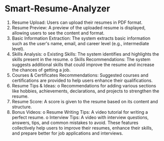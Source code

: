 # Smart-Resume-Analyzer

1. Resume Upload: Users can upload their resumes in PDF format.
2. Resume Preview: A preview of the uploaded resume is displayed, allowing
users to see the content and format.
3. Basic Information Extraction: The system extracts basic information such as
the user's name, email, and career level (e.g., intermediate level).
4. Skills Analysis:
o Existing Skills: The system identifies and highlights the skills present in
the resume.
o Skills Recommendations: The system suggests additional skills that
could improve the resume and increase the chances of getting a job.
5. Courses & Certificates Recommendations: Suggested courses and
certifications are provided to help users enhance their qualifications.
6. Resume Tips & Ideas:
o Recommendations for adding various sections like hobbies,
achievements, declarations, and projects to strengthen the resume.
7. Resume Score: A score is given to the resume based on its content and
structure.
8. Bonus Videos:
o Resume Writing Tips: A video tutorial for writing a perfect resume.
o Interview Tips: A video with interview questions, answers, tips, and
common mistakes to avoid.
These features collectively help users to improve their resumes, enhance their skills,
and prepare better for job applications and interviews.

